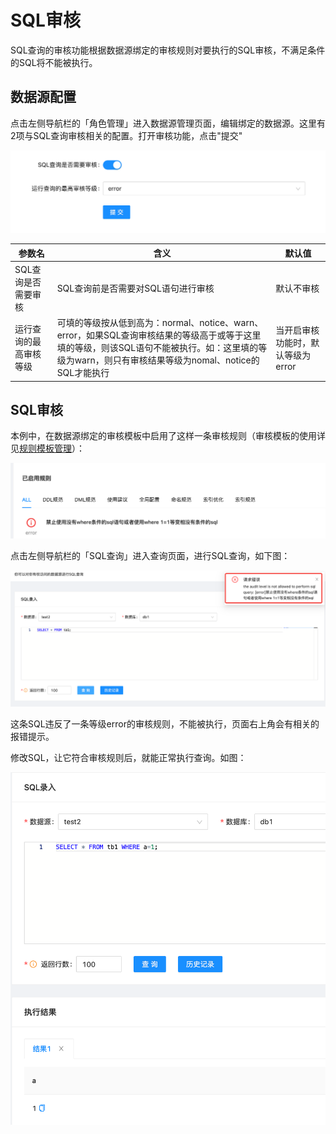 # SQL审核

SQL查询的审核功能根据数据源绑定的审核规则对要执行的SQL审核，不满足条件的SQL将不能被执行。

## 数据源配置

点击左侧导航栏的「角色管理」进入数据源管理页面，编辑绑定的数据源。这里有2项与SQL查询审核相关的配置。打开审核功能，点击"提交"

![instance_config](./pictures/instance_config_audit.png)

|参数名        |含义                             |默认值                  |
| ----------- | ------------------------------ | --------------------  |
|SQL查询是否需要审核|SQL查询前是否需要对SQL语句进行审核|默认不审核|
|运行查询的最高审核等级 |可填的等级按从低到高为：normal、notice、warn、error，如果SQL查询审核结果的等级高于或等于这里填的等级，则该SQL语句不能被执行。如：这里填的等级为warn，则只有审核结果等级为nomal、notice的SQL才能执行|当开启审核功能时，默认等级为error|

## SQL审核
    
本例中，在数据源绑定的审核模板中启用了这样一条审核规则（审核模板的使用详见[规则模板管理](../3.3_template/rule_template_management.md)）：

![sql_query](./pictures/rule.png)

点击左侧导航栏的「SQL查询」进入查询页面，进行SQL查询，如下图：

![sql_query](./pictures/sql_query_audit.png)

这条SQL违反了一条等级error的审核规则，不能被执行，页面右上角会有相关的报错提示。

修改SQL，让它符合审核规则后，就能正常执行查询。如图：

![sql_query](./pictures/sql_query_audit_right.png)